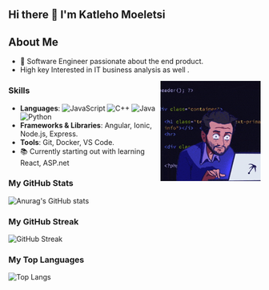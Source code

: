 ## Hi there 👋 I'm Katleho Moeletsi



## About Me
- 🌟 Software Engineer passionate about the end product.
- High key Interested in IT business analysis as well .
<img align="right" alt="Coding" width="200" src="https://github.com/KatlehoMoeletsi/KatlehoMoeletsi/raw/main/200w.gif">



### Skills

- **Languages**: ![JavaScript](https://img.shields.io/badge/JavaScript-323330?style=for-the-badge&logo=javascript&logoColor=F7DF1E)
![C++](https://img.shields.io/badge/React-20232A?style=for-the-badge&logo=react&logoColor=61DAFB)
![Java](https://img.shields.io/badge/Node.js-339933?style=for-the-badge&logo=nodedotjs&logoColor=white)
![Python](https://img.shields.io/badge/TypeScript-007ACC?style=for-the-badge&logo=typescript&logoColor=white)
- **Frameworks & Libraries**: Angular, Ionic, Node.js, Express.
- **Tools**: Git, Docker, VS Code.
-  📚 Currently starting out with learning React, ASP.net 

### My GitHub Stats
![Anurag's GitHub stats](https://github-readme-stats.vercel.app/api?username=KatlehoMoeletsi&show_icons=true&hide_title=true&count_private=true&hide=prs&theme=radical)

### My GitHub Streak
![GitHub Streak](https://github-readme-streak-stats.herokuapp.com/?user=KatlehoMoeletsi&theme=radical)

### My Top Languages
![Top Langs](https://github-readme-stats.vercel.app/api/top-langs/?username=KatlehoMoeletsi&layout=compact&theme=radical)
